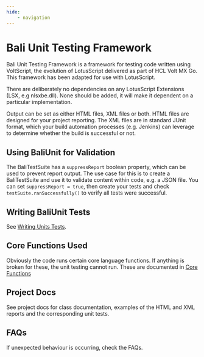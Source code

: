 ```yaml
---
hide:
    - navigation
---
```

# Bali Unit Testing Framework

Bali Unit Testing Framework is a framework for testing code written using VoltScript, the evolution of LotusScript delivered as part of HCL Volt MX Go. This framework has been adapted for use with LotusScript.

There are deliberately no dependencies on any LotusScript Extensions (LSX, e.g nlsxbe.dll). None should be added, it will make it dependent on a particular implementation.

Output can be set as either HTML files, XML files or both. HTML files are designed for your project reporting. The XML files are in standard JUnit format, which your build automation processes (e.g. Jenkins) can leverage to determine whether the build is successful or not.

## Using BaliUnit for Validation

The BaliTestSuite has a `suppressReport` boolean property, which can be used to prevent report output. The use case for this is to create a BaliTestSuite and use it to validate content within code, e.g. a JSON file. You can set `suppressReport = true`, then create your tests and check `testSuite.ranSuccessfully()` to verify all tests were successful.

## Writing BaliUnit Tests

See [Writing Units Tests](Writing-Unit-Tests/index.md).

## Core Functions Used

Obviously the code runs certain core language functions. If anything is broken for these, the unit testing cannot run. These are documented in [Core Functions](CoreFunctions.md)

## Project Docs

See project docs for class documentation, examples of the HTML and XML reports and the corresponding unit tests.

## FAQs

If unexpected behaviour is occurring, check the FAQs.
